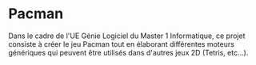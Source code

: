 # Pacman
Dans le cadre de l'UE Génie Logiciel du Master 1 Informatique, ce projet consiste à créer le jeu Pacman tout en élaborant différentes moteurs génériques qui peuvent être utilisés dans d'autres jeux 2D (Tetris, etc...).
